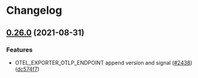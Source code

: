 # Changelog

## [0.26.0](https://www.github.com/open-telemetry/opentelemetry-js/compare/exporter-collector-proto-v0.25.0...exporter-collector-proto-v0.26.0) (2021-08-31)


### Features

* OTEL_EXPORTER_OTLP_ENDPOINT append version and signal ([#2438](https://www.github.com/open-telemetry/opentelemetry-js/issues/2438)) ([dc574f7](https://www.github.com/open-telemetry/opentelemetry-js/commit/dc574f71685b90c3541c8ede9a91f852c8345fe7))
